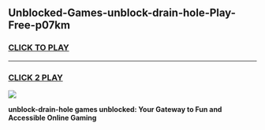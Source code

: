 
## Unblocked-Games-unblock-drain-hole-Play-Free-p07km
<h3>
<a href="https://premium76.site?title=unblock-drain-hole&ref=12A">CLICK TO PLAY</a></h3>
<hr>

<h3>
<a href="https://premium76.site?title=unblock-drain-hole&ref=12A">CLICK 2 PLAY</a>
  
</h3>

<a href="https://premium76.site?title=unblock-drain-hole&ref=12A"><img src="https://clearcache.store/games.png"></a>


**unblock-drain-hole games unblocked: Your Gateway to Fun and Accessible Online Gaming**
